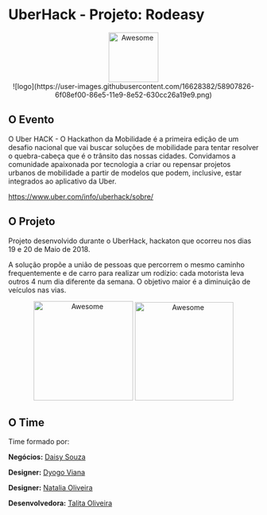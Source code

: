 # UberHack - Projeto: Rodeasy

<div align="center">
	<img width="100" src="src/assets/icon/logo.png" alt="Awesome">
    <br>
    ![logo](https://user-images.githubusercontent.com/16628382/58907826-6f08ef00-86e5-11e9-8e52-630cc26a19e9.png)
</div>

## O Evento

O Uber HACK - O Hackathon da Mobilidade é a primeira edição de um desafio nacional que vai buscar soluções de mobilidade para tentar resolver o quebra-cabeça que é o trânsito das nossas cidades. Convidamos a comunidade apaixonada por tecnologia a criar ou repensar projetos urbanos de mobilidade a partir de modelos que podem, inclusive, estar integrados ao aplicativo da Uber. 

https://www.uber.com/info/uberhack/sobre/

## O Projeto

Projeto desenvolvido durante o UberHack, hackaton que ocorreu nos dias 19 e 20 de Maio de 2018.

A solução propõe a união de pessoas que percorrem o mesmo caminho frequentemente e de carro para realizar um rodízio: cada motorista leva outros 4 num dia diferente da semana. O objetivo maior é a diminuição de veículos nas vias.

<div align="center">
	<img width="200" src="fluxo-cadastro.gif" alt="Awesome">
    <img width="198" src="gif-fluxo2.gif" alt="Awesome">
</div>

## O Time

Time formado por:

**Negócios:** [Daisy Souza](https://www.linkedin.com/in/daisy-souza-79b3a0a4/)

**Designer:** [Dyogo Viana](https://github.com/DyogoViana)

**Designer:** [Natalia Oliveira](https://www.behance.net/nataliamso)

**Desenvolvedora:** [Talita Oliveira](https://github.com/talitaoliveira)

